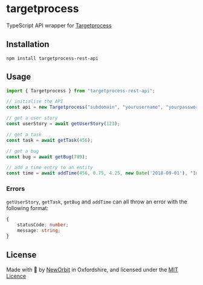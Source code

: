 # targetprocess

TypeScript API wrapper for [Targetprocess](https://www.targetprocess.com/)

## Installation

```
npm install targetprocess-rest-api
```

## Usage

```typescript
import { Targetprocess } from "targetprocess-rest-api";

// initialise the API
const api = new Targetprocess("subdomain", "yourusername", "yourpassword");

// get a user story
const userStory = await getUserStory(123);

// get a task
const task = await getTask(456);

// get a bug
const bug = await getBug(789);

// add a time entry to an entity
const time = await addTime(456, 0.75, 4.25, new Date('2018-09-01'), "Integration testing");
```

### Errors

`getUserStory`, `getTask`, `getBug` and `addTime` can all throw an error with the following format:

```typescript
{
    statusCode: number;
    message: string;
}
```

## License

Made with :sparkling_heart: by [NewOrbit](https://www.neworbit.co.uk/) in Oxfordshire, and licensed under the [MIT Licence](LICENCE)
